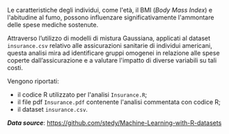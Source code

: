 Le caratteristiche degli individui, come l'età, il BMI (*Body Mass Index*) e l'abitudine al fumo, possono influenzare significativamente l'ammontare delle spese mediche sostenute.
    
Attraverso l’utilizzo di modelli di mistura Gaussiana, applicati al dataset `insurance.csv` relativo alle assicurazioni sanitarie di individui americani, questa analisi mira ad identificare gruppi omogenei in relazione alle spese coperte dall’assicurazione e a valutare l'impatto di diverse variabili su tali costi.

Vengono riportati:
* il codice R utilizzato per l'analisi `Insurance.R`;
* il file pdf `Insurance.pdf` contenente l'analisi commentata con codice R;
* il dataset `insurance.csv`.

**_*Data source*_**: https://github.com/stedy/Machine-Learning-with-R-datasets
